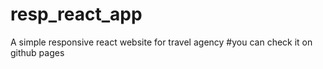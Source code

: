 # resp_react_app
A simple responsive react website for travel agency 
#you can check it on github pages
